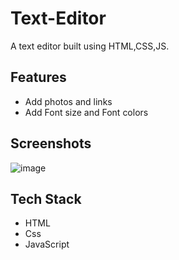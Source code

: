 # Text-Editor


A text editor built using HTML,CSS,JS.
## Features
- Add photos and links
- Add Font size and Font colors

## Screenshots

![image](https://user-images.githubusercontent.com/120082922/211742298-fb630880-abb8-4e72-8652-9a8f6cfb0fd7.png)



## Tech Stack
- HTML
- Css
- JavaScript
